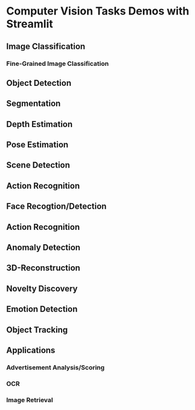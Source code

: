 # Computer Vision Tasks Demos with Streamlit

## Image Classification

### Fine-Grained Image Classification

## Object Detection

## Segmentation

## Depth Estimation

## Pose Estimation

## Scene Detection

## Action Recognition

## Face Recogtion/Detection

## Action Recognition

## Anomaly Detection

## 3D-Reconstruction 

## Novelty Discovery

## Emotion Detection

## Object Tracking

## Applications

### Advertisement Analysis/Scoring

### OCR

### Image Retrieval



